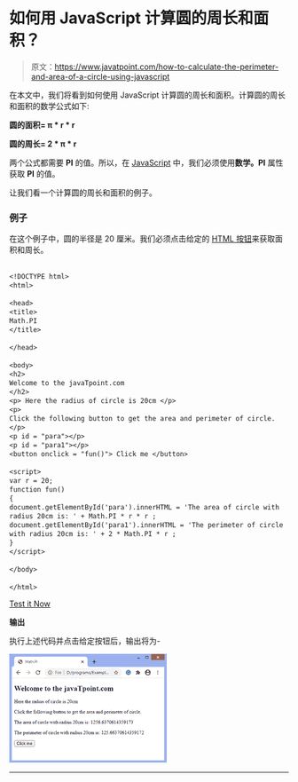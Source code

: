 # 如何用 JavaScript 计算圆的周长和面积？

> 原文：<https://www.javatpoint.com/how-to-calculate-the-perimeter-and-area-of-a-circle-using-javascript>

在本文中，我们将看到如何使用 JavaScript 计算圆的周长和面积。计算圆的周长和面积的数学公式如下:

**圆的面积= π * r * r**

**圆的周长= 2 * π * r**

两个公式都需要 **PI** 的值。所以，在 [JavaScript](https://www.javatpoint.com/javascript-tutorial) 中，我们必须使用**数学。PI** 属性获取 **PI** 的值。

让我们看一个计算圆的周长和面积的例子。

### 例子

在这个例子中，圆的半径是 20 厘米。我们必须点击给定的 [HTML 按钮](https://www.javatpoint.com/html-button-tag)来获取面积和周长。

```

<!DOCTYPE html>
<html>

<head>
<title>
Math.PI
</title>

</head>

<body>
<h2>
Welcome to the javaTpoint.com
</h2>
<p> Here the radius of circle is 20cm </p>
<p>
Click the following button to get the area and perimeter of circle.
</p>
<p id = "para"></p>
<p id = "para1"></p>
<button onclick = "fun()"> Click me </button>

<script> 
var r = 20;
function fun()
{
document.getElementById('para').innerHTML = 'The area of circle with radius 20cm is: ' + Math.PI * r * r ;
document.getElementById('para1').innerHTML = 'The perimeter of circle with radius 20cm is: ' + 2 * Math.PI * r ;  
}
</script> 

</body>

</html>

```

[Test it Now](https://www.javatpoint.com/oprweb/test.jsp?filename=how-to-calculate-the-perimeter-and-area-of-a-circle-using-javascript)

**输出**

执行上述代码并点击给定按钮后，输出将为-

![How to calculate the perimeter and area of a circle using JavaScript](img/af3d076d921b0ab82986d90054f3086e.png)

* * *